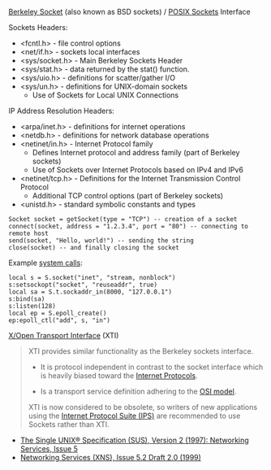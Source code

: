 
[Berkeley Socket](https://en.wikipedia.org/wiki/Berkeley_sockets) (also known as BSD sockets) / [POSIX Sockets](http://pubs.opengroup.org/onlinepubs/9699919799/idx/networking.html) Interface

Sockets Headers:
* <fcntl.h> - file control options
* <net/if.h> - sockets local interfaces
* <sys/socket.h> - Main Berkeley Sockets Header
* <sys/stat.h> - data returned by the stat() function.
* <sys/uio.h> - definitions for scatter/gather I/O
* <sys/un.h> - definitions for UNIX-domain sockets
  - Use of Sockets for Local UNIX Connections

IP Address Resolution Headers:
* <arpa/inet.h> - definitions for internet operations
* <netdb.h> - definitions for network database operations
* <netinet/in.h> - Internet Protocol family
  - Defines Internet protocol and address family (part of Berkeley sockets)
  - Use of Sockets over Internet Protocols based on IPv4 and IPv6
* <netinet/tcp.h> - Definitions for the Internet Transmission Control Protocol
  - Additional TCP control options (part of Berkeley sockets)
* <unistd.h> - standard symbolic constants and types

```
Socket socket = getSocket(type = "TCP") -- creation of a socket
connect(socket, address = "1.2.3.4", port = "80") -- connecting to remote host
send(socket, "Hello, world!") -- sending the string
close(socket) -- and finally closing the socket
```

Example [system calls](http://myriabit.com/ljsyscall/fosdem2013/?full#8):
```
local s = S.socket("inet", "stream, nonblock")
s:setsockopt("socket", "reuseaddr", true)
local sa = S.t.sockaddr_in(8000, "127.0.0.1")
s:bind(sa)
s:listen(128)
local ep = S.epoll_create()
ep:epoll_ctl("add", s, "in")
```

[X/Open Transport Interface](https://en.wikipedia.org/wiki/X/Open_Transport_Interface) (XTI)

> XTI provides similar functionality as the Berkeley sockets interface.
>
> - It is protocol independent in contrast to the socket interface which is heavily biased toward the [Internet Protocols](https://en.wikipedia.org/wiki/Internet_Protocol_Suite).
>
> - Is a transport service definition adhering to the [OSI model](https://en.wikipedia.org/wiki/OSI_model).
>
> XTI is now considered to be obsolete, so writers of new applications using the [Internet Protocol Suite (IPS)](https://en.wikipedia.org/wiki/Internet_Protocol_Suite) are recommended to use Sockets rather than XTI.
- [The Single UNIX® Specification (SUS), Version 2 (1997): Networking Services, Issue 5](http://pubs.opengroup.org/onlinepubs/7908799/xnsix.html)
- [Networking Services (XNS), Issue 5.2 Draft 2.0 (1999)](http://pubs.opengroup.org/onlinepubs/009619199/)

